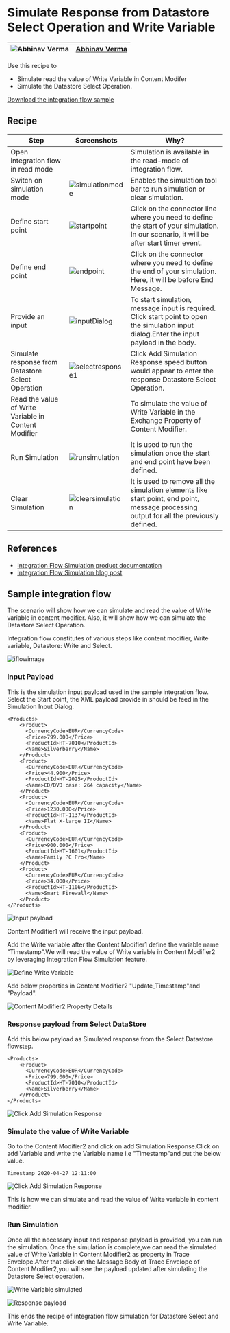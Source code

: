 # Simulate Response from Datastore  Select Operation and  Write Variable

![Abhinav Verma](https://github.com/abhinavverma0501.png?size=50 )|[Abhinav Verma](https://github.com/abhinavverma0501)|
----|----|

Use this recipe to
* Simulate read the value of Write Variable in Content Modifer
* Simulate the Datastore Select Operation.  

[Download the integration flow sample](Simulate-Response-from-Write-Variable-and-DataStore-Select.zip)

## Recipe

Step|Screenshots|Why?
----|----|----
Open integration flow in read mode || Simulation is available in the read-mode of integration flow.
Switch on simulation mode|![simulationmode](simulationmode.jpg) | Enables the simulation tool bar to run simulation or clear simulation.
Define start point |![startpoint](startpoint.jpg)| Click on the connector line where you need to define the start of your simulation. In our scenario, it will be after start timer event.
Define end point |![endpoint](endpoint.jpg)| Click on the connector where you need to define the end of your simulation. Here, it will be before End Message.
Provide an input|![inputDialog](inputDialog1.jpg)|To start simulation, message input is required. Click start point to open the simulation input dialog.Enter the input payload in the body.
Simulate response from Datastore Select Operation|![selectresponse1](selectresponse.jpg)| Click Add Simulation  Response speed button would appear to enter the response Datastore Select Operation.
Read the value of Write Variable in Content Modifier||To simulate the value of Write Variable in the Exchange Property of  Content Modifier. 
Run Simulation|![runsimulation](runsimulation.jpg)| It is used to run the simulation once the start and end point have been defined.
Clear Simulation|![clearsimulation](clearsimulation1.jpg)| It  is used to remove all the simulation elements like start point, end point, message processing output for all the previously defined.


## References
* [Integration Flow Simulation product documentation](https://help.sap.com/viewer/368c481cd6954bdfa5d0435479fd4eaf/Cloud/en-US/2e2210b6db0c4fdb937b3a57d952f582.html)
* [Integration Flow Simulation blog post](https://blogs.sap.com/2020/04/13/integration-flow-simulation-in-sap-cloud-platform-integration/)


## Sample integration flow
The scenario will show how we can simulate and read the value of Write  variable in content modifier. Also, it will show how we can simulate the Datastore Select Operation.

Integration flow constitutes of various steps like content modifier, Write variable, Datastore: Write and Select.

![iflowimage](Integration-Flow-Scenario.jpg)


### Input Payload
This is the simulation input payload used in the sample integration flow. Select the Start point, the XML payload provide in should be feed in the Simulation Input Dialog.
```
<Products>
    <Product>
      <CurrencyCode>EUR</CurrencyCode>
      <Price>799.000</Price>
      <ProductId>HT-7010</ProductId>
      <Name>Silverberry</Name>
    </Product>
    <Product>
      <CurrencyCode>EUR</CurrencyCode>
      <Price>44.900</Price>
      <ProductId>HT-2025</ProductId>
      <Name>CD/DVD case: 264 capacity</Name>
    </Product>
    <Product>
      <CurrencyCode>EUR</CurrencyCode>
      <Price>1230.000</Price>
      <ProductId>HT-1137</ProductId>
      <Name>Flat X-large II</Name>
    </Product>
    <Product>
      <CurrencyCode>EUR</CurrencyCode>
      <Price>900.000</Price>
      <ProductId>HT-1601</ProductId>
      <Name>Family PC Pro</Name>
    </Product>
    <Product>
      <CurrencyCode>EUR</CurrencyCode>
      <Price>34.000</Price>
      <ProductId>HT-1106</ProductId>
      <Name>Smart Firewall</Name>
    </Product>
</Products>

```

![Input payload](Simulation-Input-payload.jpg)

Content Modifier1 will receive the  input payload.

Add the Write variable after the Content Modifier1 define the variable name "Timestamp".We will read the value of Write variable in Content Modifier2 by leveraging Integration Flow Simulation feature.

![Define Write Variable](Write-Variable-Input.jpg)

Add below properties in Content Modifier2
"Update_Timestamp"and "Payload".

![Content Modifier2 Property Details](Content-Modifer2-Property.jpg)

### Response payload from Select DataStore
Add this below payload as Simulated response from the Select Datastore flowstep.
```
<Products>
    <Product>
      <CurrencyCode>EUR</CurrencyCode>
      <Price>799.000</Price>
      <ProductId>HT-7010</ProductId>
      <Name>Silverberry</Name>
    </Product>
</Products>
```

![Click Add Simulation Response](Add-Simulation-Response-from-Select.jpg)

### Simulate the value of Write Variable

Go to the Content Modifier2 and click on add Simulation Response.Click on add Variable and write the Variable name i.e "Timestamp"and put the below value.

```
Timestamp 2020-04-27 12:11:00
```
![Click Add Simulation Response](Add-Simulation-Response-from-Write-Variable.jpg)

This is how we can simulate and read the value of Write  variable in content modifier.


### Run Simulation

Once all the necessary input and response payload is provided, you can run the simulation. Once the simulation is complete,we can read the simulated value of  Write Variable in Content Modifier2 as property in Trace Envelope.After that click on the Message Body of Trace Envelope of Content Modifer2,you will see the payload updated after simulating the Datastore Select operation.

![Write Variable simulated](Write-Variable-Timestamp-simulated.jpg)

![Response payload](Payload-Updated-after-Simulating-Select-Step.jpg)

This ends the recipe of integration flow simulation for Datastore Select and Write Variable.
